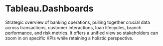 # Tableau.Dashboards
Strategic overview of banking operations, pulling together crucial data across transactions, customer interactions, loan lifecycles, branch performance, and risk metrics. It offers a unified view so stakeholders can zoom in on specific KPIs while retaining a holistic perspective.

